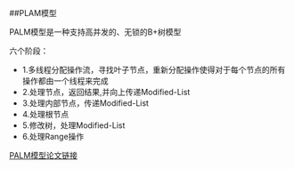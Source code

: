 ##PLAM模型

PALM模型是一种支持高并发的、无锁的B+树模型

六个阶段：

* 1.多线程分配操作流，寻找叶子节点，重新分配操作使得对于每个节点的所有操作都由一个线程来完成
* 2.处理节点，返回结果,并向上传递Modified-List
* 3.处理内部节点，传递Modified-List
* 4.处理根节点
* 5.修改树，处理Modified-List
* 6.处理Range操作

[PALM模型论文链接](https://www.researchgate.net/publication/220538843_PALM_Parallel_Architecture-Friendly_Latch-Free_Modifications_to_B_Trees_on_Many-Core_Processors)